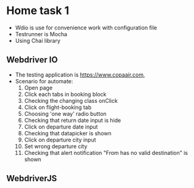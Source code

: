 # Home task 1

  - Wdio is use for convenience work with configuration file
  - Testrunner is Mocha
  - Using Chai library

## Webdriver IO

  - The testing application is https://www.copaair.com,
  - Scenario for automate:
    1. Open page
    1. Click each tabs in booking block
    1. Checking the changing class onClick
    1. Click on flight-booking tab
    1. Choosing 'one way' radio button
    1. Checking that return date input is hide
    1. Click on departure date input
    1. Checking that datapicker is shown
    1. Click on departure city input
    1. Set wrong departure city 
    1. Checking that alert notification "From has no valid destination" is shown

## WebdriverJS

